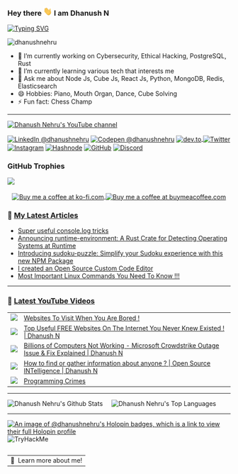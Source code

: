 ### <p>Hey there <img src="https://raw.githubusercontent.com/DhanushNehru/DhanushNehru/master/assets/wave.gif" width="20px" height="20px"/> I am Dhanush N</p> 

[![Typing SVG](https://readme-typing-svg.demolab.com?font=Fira+Code&weight=100&size=15&duration=7000&pause=1000&width=435&lines=Tech+Autodidact%2C+Engineer+%26+Programmer;Loves+to+solve+technology+problems+by+code;Likes+to+build+scalable%2C+secure+applications)](https://git.io/typing-svg)

<p align="left"> <img src="https://komarev.com/ghpvc/?username=dhanushnehru&label=Profile%20views&color=0e75b6&style=flat" alt="dhanushnehru" /> </p>

- 🔭 I’m currently working on Cybersecurity, Ethical Hacking, PostgreSQL, Rust
- 🌱 I’m currently learning various tech that interests me
- 💬 Ask me about Node Js, Cube Js, React Js, Python, MongoDB, Redis, Elasticsearch
- 😄 Hobbies: Piano, Mouth Organ, Dance, Cube Solving
- ⚡ Fun fact: Chess Champ

---

<p align="left">

<a href="http://youtube.com/@dhanushnehru?sub_confirmation=1">
    <img src="https://img.shields.io/youtube/channel/views/UCkPSG_rUGJqAXmcajZ0mNMw?style=for-the-badge&logo=youtube&label=Youtube&color=FF0000" alt="Dhanush Nehru's YouTube channel"/>
</a>

<a href="https://www.linkedin.com/in/dhanushnehru/"><img alt="LinkedIn @dhanushnehru" align="center" src="https://img.shields.io/badge/LINKEDIN-blue.svg?logo=linkedin&style=for-the-badge" /></a>
<a href="https://codepen.io/dhanushnehru" target="blank"><img alt="Codepen @dhanushnehru" align="center" src="https://img.shields.io/badge/CODEPEN-greenblue.svg?logo=codepen&style=for-the-badge" /></a>
<a href="https://dev.to/dhanushnehru" target="blank"><img align="center" src="https://img.shields.io/badge/DEV.TO-black.svg?logo=dev.to&style=for-the-badge" alt="dev.to"/>
<a href="https://twitter.com/Dhanush_Nehru" target="blank"><img alt="Twitter" align="center" src="https://img.shields.io/badge/TWITTER-lightblue.svg?logo=twitter&style=for-the-badge" /></a>
<a href="https://instagram.com/dhanush_nehru" target="blank"><img alt="Instagram" align="center" src="https://img.shields.io/badge/INSTAGRAM-orange.svg?logo=instagram&style=for-the-badge" /></a>
<a href="https://hashnode.com/@dhanushnehru"><img alt="Hashnode" align="center" src="https://img.shields.io/badge/HASHNODE-darkblue.svg?logo=hashnode&style=for-the-badge" title="Hashnode"/></a>
<a href="https://github.com/DhanushNehru"><img alt="GitHub" align="center" src="https://img.shields.io/badge/GITHUB-black.svg?logo=github&logoColor=white&style=for-the-badge" title="GitHub"/></a>
<a href="https://discord.gg/Yn9g6KuWyA"><img alt="Discord" align="center" src="https://img.shields.io/badge/Discord-gray.svg?logo=discord&logoColor=white&style=for-the-badge" title="Discord"/></a>
</p>

### GitHub Trophies
<img src="https://github-profile-trophy.vercel.app/?username=DhanushNehru&theme=juicyfresh&no-bg=true" />

<p align="center">
  <a href="https://ko-fi.com/dhanushnehru"> 
    <img align="center" src="https://cdn.ko-fi.com/cdn/kofi3.png?v=3" height="50" width="210" alt="Buy me a coffee at ko-fi.com" />
  </a>
  <a href="https://www.buymeacoffee.com/dhanushnehru"> 
    <img align="center" src="https://cdn.buymeacoffee.com/buttons/v2/default-yellow.png" height="50" width="210" alt="Buy me a coffee at buymeacoffee.com" />
  </a>
</p>

<!-- **📕 Latest dev.to posts [@dhanushnehru](https://dev.to/dhanushnehru)** -->
<!-- DEVTO-BLOG-LIST:START -->
<!-- DEVTO-BLOG-LIST:END --> 

### 📕 [My Latest Articles](https://hashnode.com/@dhanushnehru)
<!-- HASHNODE-BLOG-LIST:START -->
- [Super useful console.log tricks](https://dhanushnehru.hashnode.dev/super-useful-consolelog-tricks)
- [Announcing runtime-environment: A Rust Crate for Detecting Operating Systems at Runtime](https://dhanushnehru.hashnode.dev/announcing-runtime-environment-a-rust-crate-for-detecting-operating-systems-at-runtime)
- [Introducing sudoku-puzzle: Simplify your Sudoku experience with this new NPM Package](https://dhanushnehru.hashnode.dev/introducing-sudoku-puzzle-simplify-your-sudoku-experience-with-this-new-npm-package)
- [I created an Open Source Custom Code Editor](https://dhanushnehru.hashnode.dev/i-created-an-open-source-custom-code-editor)
- [Most Important Linux Commands You Need To Know !!!](https://dhanushnehru.hashnode.dev/most-important-linux-commands-you-need-to-know)
<!-- HASHNODE-BLOG-LIST:END -->

---

### 🎥 [Latest YouTube Videos](https://youtube.com/@dhanushnehru?sub_confirmation=1)
<table>
<!-- YOUTUBE-VIDEOS-LIST:START --><tr><td><a href="https://www.youtube.com/watch?v=3gON6pBtJbk"><img width="140px" src="https://i.ytimg.com/vi/3gON6pBtJbk/mqdefault.jpg"></a></td>
<td><a href="https://www.youtube.com/watch?v=3gON6pBtJbk">Websites To Visit When You Are Bored !</a><br/></td></tr>
<tr><td><a href="https://www.youtube.com/watch?v=JF7Rin9OD3A"><img width="140px" src="https://i.ytimg.com/vi/JF7Rin9OD3A/mqdefault.jpg"></a></td>
<td><a href="https://www.youtube.com/watch?v=JF7Rin9OD3A">Top Useful FREE Websites On The Internet You Never Knew Existed ! | Dhanush N</a><br/></td></tr>
<tr><td><a href="https://www.youtube.com/watch?v=GgP0EyuN8GA"><img width="140px" src="https://i.ytimg.com/vi/GgP0EyuN8GA/mqdefault.jpg"></a></td>
<td><a href="https://www.youtube.com/watch?v=GgP0EyuN8GA">Billions of Computers Not Working - Microsoft Crowdstrike Outage Issue &amp; Fix Explained | Dhanush N</a><br/></td></tr>
<tr><td><a href="https://www.youtube.com/watch?v=WgngcxccN3s"><img width="140px" src="https://i.ytimg.com/vi/WgngcxccN3s/mqdefault.jpg"></a></td>
<td><a href="https://www.youtube.com/watch?v=WgngcxccN3s">How to find or gather information about anyone ? | Open Source INTelligence | Dhanush N</a><br/></td></tr>
<tr><td><a href="https://www.youtube.com/watch?v=FXjbcNiEVzA"><img width="140px" src="https://i.ytimg.com/vi/FXjbcNiEVzA/mqdefault.jpg"></a></td>
<td><a href="https://www.youtube.com/watch?v=FXjbcNiEVzA">Programming Crimes</a><br/></td></tr>
<!-- YOUTUBE-VIDEOS-LIST:END -->
</table>

---

![Dhanush Nehru's Github Stats](https://github-readme-stats.vercel.app/api?username=DhanushNehru&show_icons=true&theme=dracula)  &nbsp; &nbsp; ![Dhanush Nehru's Top Languages](https://github-readme-stats.vercel.app/api/top-langs/?username=DhanushNehru&theme=dracula&include_all_commits=true&count_private=true&layout=compact)

---

[![An image of @dhanushnehru's Holopin badges, which is a link to view their full Holopin profile](https://holopin.me/dhanushnehru)](https://holopin.io/@dhanushnehru)
<img src="https://tryhackme-badges.s3.amazonaws.com/dhanushnehru.png" alt="TryHackMe">

<a href="https://www.google.com/search?q=Dhanush+Nehru">
  <table align="left">
      <tr>
          <td>
            🙂&nbsp;&nbsp;Learn more about me!
          </td>
      </tr>
  </table>
</a>

---
